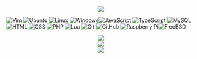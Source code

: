 <p align="center"><a href="https://git.io/streak-stats"><img src="https://github-readme-streak-stats-rosy-ten.vercel.app?user=dntstck&theme=dark&date_format=M%20j%5B%2C%20Y%5D"/></a></p>

 ![Vim](https://img.shields.io/badge/Vim-181717?style=flat-square&logo=vim)  ![Ubuntu](https://img.shields.io/badge/Ubuntu-181717?style=flat-square&logo=ubuntu) ![Linux](https://img.shields.io/badge/Linux-181717?style=flat-square&logo=linux) ![Windows](https://img.shields.io/badge/-Windows-181717?style=flat-square&logo=dotnet)![JavaScript](https://img.shields.io/badge/-JavaScript-181717?style=flat-square&logo=javascript)  ![TypeScript](https://img.shields.io/badge/-TypeScript-181717?style=flat-square&logo=typescript) ![MySQL](https://img.shields.io/badge/-MySQL-181717?style=flat-square&logo=mysql) ![HTML](https://img.shields.io/badge/HTML-181717?style=flat-square&logo=html5) ![CSS](https://img.shields.io/badge/CSS-181717?style=flat-square&logo=css3) ![PHP](https://img.shields.io/badge/PHP-181717?style=flat-square&logo=php) ![Lua](https://img.shields.io/badge/Lua-181717?style=flat-square&logo=lua) ![Git](https://img.shields.io/badge/-Git-181717?style=flat-square&logo=git) ![GitHub](https://img.shields.io/badge/-GitHub-181717?style=flat-square&logo=github) ![Raspberry Pi](https://img.shields.io/badge/-Raspberry%20Pi-181717?style=flat-square&logo=Raspberry-Pi)![FreeBSD](https://img.shields.io/badge/-FreeBSD-181717?style=flat-square&logo=freebsd) <br>
<div align="center"><img src="https://img.shields.io/badge/+%20Current%20Projects%20+-E95420"></img><br><div>
<div align="center"><a href="https://github.com/dntstck/periodic-elements"><img src="https://img.shields.io/badge/-+%20PElements-151515?"></img></div><div align="center"><a href="https://github.com/dntstck/periodic-elements"><img src="https://img.shields.io/badge/-+%20CWD%20Bootcamp-151515?&logo="></img></div>



